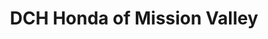 ---
title: "DCH Honda of Mission Valley"
url: /san-diego/dch-honda-of-mission-valley/
shop: Autohaus
---